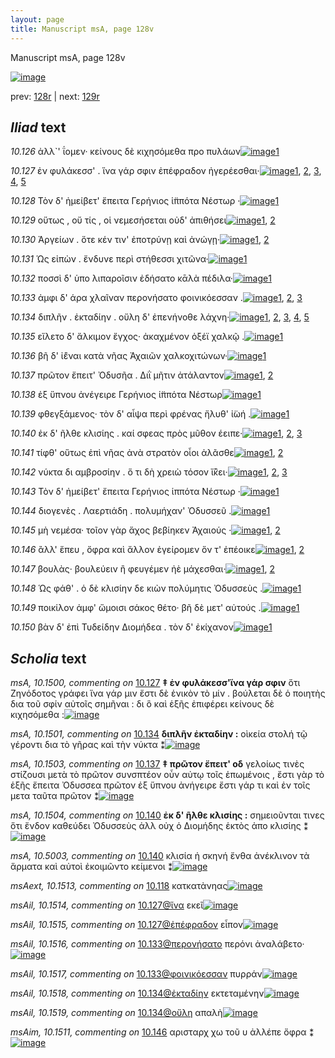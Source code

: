 ```yaml
---
layout: page
title: Manuscript msA, page 128v
---
```


Manuscript msA, page 128v

[![image](http://www.homermultitext.org/iipsrv?OBJ=IIP,1.0&FIF=/project/homer/pyramidal/deepzoom/hmt/vaimg/2017a/VA128VN_0631.tif&WID=100&CVT=JPEG)](http://www.homermultitext.org/ict2/?urn=urn:cite2:hmt:vaimg.2017a:VA128VN_0631)

prev:  [128r](../128r/) | next:  [129r](../129r/)

## *Iliad* text

*10.126* <a id="10.126"/> ἀλλ`' ΐομεν· κείνους δὲ κιχησόμεθα προ πυλάων[![image](http://www.homermultitext.org/iipsrv?OBJ=IIP,1.0&FIF=/project/homer/pyramidal/deepzoom/hmt/vaimg/2017a/VA128VN_0631.tif&RGN=0.4845,0.2224,0.4084,0.0233&WID=1000&CVT=JPEG)](http://www.homermultitext.org/ict2/?urn=urn:cite2:hmt:vaimg.2017a:VA128VN_0631@0.4845,0.2224,0.4084,0.0233)[1](#msA_10.1)

*10.127* <a id="10.127"/> ἐν φυλάκεσσ' . ἵνα γάρ σφιν ἐπέφραδον ἠγερέεσθαι·[![image](http://www.homermultitext.org/iipsrv?OBJ=IIP,1.0&FIF=/project/homer/pyramidal/deepzoom/hmt/vaimg/2017a/VA128VN_0631.tif&RGN=0.4845,0.2449,0.4084,0.0233&WID=1000&CVT=JPEG)](http://www.homermultitext.org/ict2/?urn=urn:cite2:hmt:vaimg.2017a:VA128VN_0631@0.4845,0.2449,0.4084,0.0233)[1](#msAil_10.1515), [2](#msAim_10.1507), [3](#msA_10.1500), [4](#msA_10.1), [5](#msAil_10.1514)

*10.128* <a id="10.128"/> Τὸν δ' ἠμείβετ' ἔπειτα Γερήνιος ἱ̈ππότα Νέστωρ ·[![image](http://www.homermultitext.org/iipsrv?OBJ=IIP,1.0&FIF=/project/homer/pyramidal/deepzoom/hmt/vaimg/2017a/VA128VN_0631.tif&RGN=0.4845,0.263,0.4084,0.024&WID=1000&CVT=JPEG)](http://www.homermultitext.org/ict2/?urn=urn:cite2:hmt:vaimg.2017a:VA128VN_0631@0.4845,0.263,0.4084,0.024)[1](#msA_10.1)

*10.129* <a id="10.129"/> οὕτως , οὔ τίς , οἱ νεμεσήσεται οὐδ' ἀπιθήσει[![image](http://www.homermultitext.org/iipsrv?OBJ=IIP,1.0&FIF=/project/homer/pyramidal/deepzoom/hmt/vaimg/2017a/VA128VN_0631.tif&RGN=0.4875,0.2825,0.3694,0.0218&WID=1000&CVT=JPEG)](http://www.homermultitext.org/ict2/?urn=urn:cite2:hmt:vaimg.2017a:VA128VN_0631@0.4875,0.2825,0.3694,0.0218)[1](#msA_10.1), [2](#msAim_10.1508)

*10.130* <a id="10.130"/> Ἀργείων . ὅτε κέν τιν' ἐποτρύνῃ καὶ ἀνώγῃ·[![image](http://www.homermultitext.org/iipsrv?OBJ=IIP,1.0&FIF=/project/homer/pyramidal/deepzoom/hmt/vaimg/2017a/VA128VN_0631.tif&RGN=0.4915,0.3005,0.3694,0.0225&WID=1000&CVT=JPEG)](http://www.homermultitext.org/ict2/?urn=urn:cite2:hmt:vaimg.2017a:VA128VN_0631@0.4915,0.3005,0.3694,0.0225)[1](#msA_10.1), [2](#msAint_10.1512)

*10.131* <a id="10.131"/> Ὡς εἰπὼν . ἔνδυνε περὶ στήθεσσι χιτῶνα·[![image](http://www.homermultitext.org/iipsrv?OBJ=IIP,1.0&FIF=/project/homer/pyramidal/deepzoom/hmt/vaimg/2017a/VA128VN_0631.tif&RGN=0.4875,0.3186,0.3784,0.0225&WID=1000&CVT=JPEG)](http://www.homermultitext.org/ict2/?urn=urn:cite2:hmt:vaimg.2017a:VA128VN_0631@0.4875,0.3186,0.3784,0.0225)[1](#msA_10.1)

*10.132* <a id="10.132"/> ποσσὶ δ' ὑπο λιπαροῖσιν ἐδήσατο κᾱλὰ πέδιλα·[![image](http://www.homermultitext.org/iipsrv?OBJ=IIP,1.0&FIF=/project/homer/pyramidal/deepzoom/hmt/vaimg/2017a/VA128VN_0631.tif&RGN=0.4935,0.3351,0.3994,0.0263&WID=1000&CVT=JPEG)](http://www.homermultitext.org/ict2/?urn=urn:cite2:hmt:vaimg.2017a:VA128VN_0631@0.4935,0.3351,0.3994,0.0263)[1](#msA_10.1)

*10.133* <a id="10.133"/> ἀμφι δ' άρα χλαῖναν περονήσατο φοινικόεσσαν .[![image](http://www.homermultitext.org/iipsrv?OBJ=IIP,1.0&FIF=/project/homer/pyramidal/deepzoom/hmt/vaimg/2017a/VA128VN_0631.tif&RGN=0.4925,0.3561,0.4044,0.0248&WID=1000&CVT=JPEG)](http://www.homermultitext.org/ict2/?urn=urn:cite2:hmt:vaimg.2017a:VA128VN_0631@0.4925,0.3561,0.4044,0.0248)[1](#msAil_10.1516), [2](#msAil_10.1517), [3](#msA_10.1)

*10.134* <a id="10.134"/> διπλῆν . ἐκταδίην . οὔλη δ' ἐπενήνοθε λάχνη·[![image](http://www.homermultitext.org/iipsrv?OBJ=IIP,1.0&FIF=/project/homer/pyramidal/deepzoom/hmt/vaimg/2017a/VA128VN_0631.tif&RGN=0.4925,0.3734,0.3904,0.027&WID=1000&CVT=JPEG)](http://www.homermultitext.org/ict2/?urn=urn:cite2:hmt:vaimg.2017a:VA128VN_0631@0.4925,0.3734,0.3904,0.027)[1](#msA_10.1502), [2](#msAil_10.1518), [3](#msA_10.1), [4](#msA_10.1501), [5](#msAil_10.1519)

*10.135* <a id="10.135"/> εἵλετο δ' ἄλκιμον ἔγχος· ἀκαχμένον ὀξέϊ χαλκῷ .[![image](http://www.homermultitext.org/iipsrv?OBJ=IIP,1.0&FIF=/project/homer/pyramidal/deepzoom/hmt/vaimg/2017a/VA128VN_0631.tif&RGN=0.4945,0.3922,0.4214,0.027&WID=1000&CVT=JPEG)](http://www.homermultitext.org/ict2/?urn=urn:cite2:hmt:vaimg.2017a:VA128VN_0631@0.4945,0.3922,0.4214,0.027)[1](#msA_10.1)

*10.136* <a id="10.136"/> βῆ δ' ἰ̈έναι κατὰ νῆας Ἀχαιῶν χαλκοχιτώνων·[![image](http://www.homermultitext.org/iipsrv?OBJ=IIP,1.0&FIF=/project/homer/pyramidal/deepzoom/hmt/vaimg/2017a/VA128VN_0631.tif&RGN=0.4925,0.414,0.4214,0.0233&WID=1000&CVT=JPEG)](http://www.homermultitext.org/ict2/?urn=urn:cite2:hmt:vaimg.2017a:VA128VN_0631@0.4925,0.414,0.4214,0.0233)[1](#msA_10.1)

*10.137* <a id="10.137"/> πρῶτον ἔπειτ' Ὀδυσῆα . Διῒ μῆτιν ἀτάλαντον[![image](http://www.homermultitext.org/iipsrv?OBJ=IIP,1.0&FIF=/project/homer/pyramidal/deepzoom/hmt/vaimg/2017a/VA128VN_0631.tif&RGN=0.4865,0.4282,0.3874,0.0293&WID=1000&CVT=JPEG)](http://www.homermultitext.org/ict2/?urn=urn:cite2:hmt:vaimg.2017a:VA128VN_0631@0.4865,0.4282,0.3874,0.0293)[1](#msA_10.1503), [2](#msA_10.1)

*10.138* <a id="10.138"/> ἐξ ὕπνου ἀνέγειρε Γερήνιος ἱ̈ππότα Νέστωρ[![image](http://www.homermultitext.org/iipsrv?OBJ=IIP,1.0&FIF=/project/homer/pyramidal/deepzoom/hmt/vaimg/2017a/VA128VN_0631.tif&RGN=0.4855,0.4485,0.3874,0.0293&WID=1000&CVT=JPEG)](http://www.homermultitext.org/ict2/?urn=urn:cite2:hmt:vaimg.2017a:VA128VN_0631@0.4855,0.4485,0.3874,0.0293)[1](#msA_10.1)

*10.139* <a id="10.139"/> φθεγξάμενος· τὸν δ' αἶψα περὶ φρένας ἤλυθ' ἰ̈ωή .[![image](http://www.homermultitext.org/iipsrv?OBJ=IIP,1.0&FIF=/project/homer/pyramidal/deepzoom/hmt/vaimg/2017a/VA128VN_0631.tif&RGN=0.486,0.4647,0.4138,0.0323&WID=1000&CVT=JPEG)](http://www.homermultitext.org/ict2/?urn=urn:cite2:hmt:vaimg.2017a:VA128VN_0631@0.486,0.4647,0.4138,0.0323)[1](#msA_10.1)

*10.140* <a id="10.140"/> ἐκ δ' ῆλθε κλισίης . καί σφεας πρὸς μῦθον έειπε·[![image](http://www.homermultitext.org/iipsrv?OBJ=IIP,1.0&FIF=/project/homer/pyramidal/deepzoom/hmt/vaimg/2017a/VA128VN_0631.tif&RGN=0.4749,0.485,0.4379,0.0256&WID=1000&CVT=JPEG)](http://www.homermultitext.org/ict2/?urn=urn:cite2:hmt:vaimg.2017a:VA128VN_0631@0.4749,0.485,0.4379,0.0256)[1](#msA_10.5003), [2](#msA_10.1), [3](#msA_10.1504)

*10.141* <a id="10.141"/> τίφθ' οὕτως ἐπὶ νῆας ἀνὰ στρατὸν οἶοι ἀλᾶσθε[![image](http://www.homermultitext.org/iipsrv?OBJ=IIP,1.0&FIF=/project/homer/pyramidal/deepzoom/hmt/vaimg/2017a/VA128VN_0631.tif&RGN=0.483,0.5053,0.3918,0.0278&WID=1000&CVT=JPEG)](http://www.homermultitext.org/ict2/?urn=urn:cite2:hmt:vaimg.2017a:VA128VN_0631@0.483,0.5053,0.3918,0.0278)[1](#msAim_10.1509), [2](#msA_10.1)

*10.142* <a id="10.142"/> νύκτα δι αμβροσίην . ὅ τι δὴ χρειὼ τόσον ἴ̈̄κει·[![image](http://www.homermultitext.org/iipsrv?OBJ=IIP,1.0&FIF=/project/homer/pyramidal/deepzoom/hmt/vaimg/2017a/VA128VN_0631.tif&RGN=0.495,0.518,0.4098,0.0301&WID=1000&CVT=JPEG)](http://www.homermultitext.org/ict2/?urn=urn:cite2:hmt:vaimg.2017a:VA128VN_0631@0.495,0.518,0.4098,0.0301)[1](#msAim_10.1510), [2](#msA_10.1505), [3](#msA_10.1)

*10.143* <a id="10.143"/> Τὸν δ' ἠμείβετ' ἔπειτα Γερήνιος ἱππότα Νέστωρ ·[![image](http://www.homermultitext.org/iipsrv?OBJ=IIP,1.0&FIF=/project/homer/pyramidal/deepzoom/hmt/vaimg/2017a/VA128VN_0631.tif&RGN=0.491,0.5421,0.4218,0.0256&WID=1000&CVT=JPEG)](http://www.homermultitext.org/ict2/?urn=urn:cite2:hmt:vaimg.2017a:VA128VN_0631@0.491,0.5421,0.4218,0.0256)[1](#msA_10.1)

*10.144* <a id="10.144"/> διογενὲς . Λαερτιάδη . πολυμήχαν' Ὀδυσσεῦ .[![image](http://www.homermultitext.org/iipsrv?OBJ=IIP,1.0&FIF=/project/homer/pyramidal/deepzoom/hmt/vaimg/2017a/VA128VN_0631.tif&RGN=0.489,0.5594,0.3948,0.0278&WID=1000&CVT=JPEG)](http://www.homermultitext.org/ict2/?urn=urn:cite2:hmt:vaimg.2017a:VA128VN_0631@0.489,0.5594,0.3948,0.0278)[1](#msA_10.1)

*10.145* <a id="10.145"/> μὴ νεμέσα· τοῖον γὰρ ἄχος βεβίηκεν Ἀχαιούς ·[![image](http://www.homermultitext.org/iipsrv?OBJ=IIP,1.0&FIF=/project/homer/pyramidal/deepzoom/hmt/vaimg/2017a/VA128VN_0631.tif&RGN=0.503,0.577,0.3948,0.0278&WID=1000&CVT=JPEG)](http://www.homermultitext.org/ict2/?urn=urn:cite2:hmt:vaimg.2017a:VA128VN_0631@0.503,0.577,0.3948,0.0278)[1](#msAil_10.1520), [2](#msA_10.1)

*10.146* <a id="10.146"/> ἂλλ' ἕπευ , ὄφρα καὶ ἄλλον ἐγείρομεν ὅν τ' ἐπέοικε[![image](http://www.homermultitext.org/iipsrv?OBJ=IIP,1.0&FIF=/project/homer/pyramidal/deepzoom/hmt/vaimg/2017a/VA128VN_0631.tif&RGN=0.498,0.5988,0.4148,0.0248&WID=1000&CVT=JPEG)](http://www.homermultitext.org/ict2/?urn=urn:cite2:hmt:vaimg.2017a:VA128VN_0631@0.498,0.5988,0.4148,0.0248)[1](#msAim_10.1511), [2](#msA_10.1)

*10.147* <a id="10.147"/> βουλὰς· βουλεύειν ἢ φευγέμεν ἠὲ μάχεσθαι·[![image](http://www.homermultitext.org/iipsrv?OBJ=IIP,1.0&FIF=/project/homer/pyramidal/deepzoom/hmt/vaimg/2017a/VA128VN_0631.tif&RGN=0.493,0.6168,0.3988,0.0255&WID=1000&CVT=JPEG)](http://www.homermultitext.org/ict2/?urn=urn:cite2:hmt:vaimg.2017a:VA128VN_0631@0.493,0.6168,0.3988,0.0255)[1](#msA_10.1506), [2](#msA_10.1)

*10.148* <a id="10.148"/> Ὡς φάθ' . ὁ δὲ κλισίην δε κιὼν πολύμητις Ὀδυσσεὺς .[![image](http://www.homermultitext.org/iipsrv?OBJ=IIP,1.0&FIF=/project/homer/pyramidal/deepzoom/hmt/vaimg/2017a/VA128VN_0631.tif&RGN=0.493,0.6341,0.4299,0.0301&WID=1000&CVT=JPEG)](http://www.homermultitext.org/ict2/?urn=urn:cite2:hmt:vaimg.2017a:VA128VN_0631@0.493,0.6341,0.4299,0.0301)[1](#msA_10.1)

*10.149* <a id="10.149"/> ποικίλον ἀμφ' ὤμοισι σάκος θέτο· βῆ δὲ μετ' αὐτούς .[![image](http://www.homermultitext.org/iipsrv?OBJ=IIP,1.0&FIF=/project/homer/pyramidal/deepzoom/hmt/vaimg/2017a/VA128VN_0631.tif&RGN=0.496,0.6544,0.4158,0.0263&WID=1000&CVT=JPEG)](http://www.homermultitext.org/ict2/?urn=urn:cite2:hmt:vaimg.2017a:VA128VN_0631@0.496,0.6544,0.4158,0.0263)[1](#msA_10.1)

*10.150* <a id="10.150"/> βὰν δ' ἐπὶ Τυδείδην Διομήδεα . τὸν δ' ἐκίχανον[![image](http://www.homermultitext.org/iipsrv?OBJ=IIP,1.0&FIF=/project/homer/pyramidal/deepzoom/hmt/vaimg/2017a/VA128VN_0631.tif&RGN=0.501,0.6747,0.4008,0.0218&WID=1000&CVT=JPEG)](http://www.homermultitext.org/ict2/?urn=urn:cite2:hmt:vaimg.2017a:VA128VN_0631@0.501,0.6747,0.4008,0.0218)[1](#msA_10.1)

## *Scholia* text

*msA, 10.1500, commenting on* [10.127](#10.127)  <a id="msA_10.1500"/> **‡ ἐν φυλάκεσσ'ἵνα γάρ σφιν** ὅτι Ζηνόδοτος γράφει ἵνα γάρ μιν ἔστι δὲ ἑνικὸν τὸ μίν . βούλεται δὲ ὁ ποιητὴς δια τοῦ σφίν αὐτοῖς σημῆναι : δι ὃ καὶ ἑξῆς ἐπιφέρει κείνους δὲ κιχησόμεθα :[![image](http://www.homermultitext.org/iipsrv?OBJ=IIP,1.0&FIF=/project/homer/pyramidal/deepzoom/hmt/vaimg/2017a/VA128VN_0631.tif&RGN=0.224,0.1104,0.68,0.0383&WID=1000&CVT=JPEG)](http://www.homermultitext.org/ict2/?urn=urn:cite2:hmt:vaimg.2017a:VA128VN_0631@0.224,0.1104,0.68,0.0383)

*msA, 10.1501, commenting on* [10.134](#10.134)  <a id="msA_10.1501"/> **διπλῆν ἐκταδίην :** οὶκεία στολή τῷ γέροντι δια τὸ γῆρας καὶ τὴν νύκτα ⁑[![image](http://www.homermultitext.org/iipsrv?OBJ=IIP,1.0&FIF=/project/homer/pyramidal/deepzoom/hmt/vaimg/2017a/VA128VN_0631.tif&RGN=0.491,0.1255,0.413,0.0188&WID=1000&CVT=JPEG)](http://www.homermultitext.org/ict2/?urn=urn:cite2:hmt:vaimg.2017a:VA128VN_0631@0.491,0.1255,0.413,0.0188)

*msA, 10.1503, commenting on* [10.137](#10.137)  <a id="msA_10.1503"/> **‡ πρῶτον ἔπειτ' οδ** γελοίως τινὲς στίζουσι μετὰ τὸ πρῶτον συνσπτέον οὖν αὐτῳ τοῖς ἑπωμένοις , ἔστι γὰρ τὸ ἑξῆς ἔπειτα Ὀδυσσεα πρῶτον ἐξ ὕπνου ἀνήγειρε ἔστι γάρ τι καὶ ἐν τοῖς μετα ταῦτα πρῶτον ⁑[![image](http://www.homermultitext.org/iipsrv?OBJ=IIP,1.0&FIF=/project/homer/pyramidal/deepzoom/hmt/vaimg/2017a/VA128VN_0631.tif&RGN=0.215,0.4335,0.24,0.0661&WID=1000&CVT=JPEG)](http://www.homermultitext.org/ict2/?urn=urn:cite2:hmt:vaimg.2017a:VA128VN_0631@0.215,0.4335,0.24,0.0661)

*msA, 10.1504, commenting on* [10.140](#10.140)  <a id="msA_10.1504"/> **ἐκ δ' ῆλθε κλισίης :** σημειοῦνται τινες ὅτι ἔνδον καθεύδει Ὀδυσσεὺς ἀλλ οὐχ ὁ Διομήδης ἑκτὸς ἀπο κλισίης ⁑[![image](http://www.homermultitext.org/iipsrv?OBJ=IIP,1.0&FIF=/project/homer/pyramidal/deepzoom/hmt/vaimg/2017a/VA128VN_0631.tif&RGN=0.2142,0.4906,0.2392,0.0398&WID=1000&CVT=JPEG)](http://www.homermultitext.org/ict2/?urn=urn:cite2:hmt:vaimg.2017a:VA128VN_0631@0.2142,0.4906,0.2392,0.0398)

*msA, 10.5003, commenting on* [10.140](#10.140)  <a id="msA_10.5003"/> κλισία ἡ σκηνή ἔνθα ἀνέκλινον τὰ ἅρματα καὶ αὐτοὶ ἐκοιμῶντο κείμενοι ⁑[![image](http://www.homermultitext.org/iipsrv?OBJ=IIP,1.0&FIF=/project/homer/pyramidal/deepzoom/hmt/vaimg/2017a/VA128VN_0631.tif&RGN=0.2152,0.5147,0.2392,0.0398&WID=1000&CVT=JPEG)](http://www.homermultitext.org/ict2/?urn=urn:cite2:hmt:vaimg.2017a:VA128VN_0631@0.2152,0.5147,0.2392,0.0398)

*msAext, 10.1513, commenting on* [10.118](#10.118)  <a id="msAext_10.1513"/> κατκατὰνηας[![image](http://www.homermultitext.org/iipsrv?OBJ=IIP,1.0&FIF=/project/homer/pyramidal/deepzoom/hmt/vaimg/2017a/VA128VN_0631.tif&RGN=0.134,0.4989,0.042,0.0376&WID=1000&CVT=JPEG)](http://www.homermultitext.org/ict2/?urn=urn:cite2:hmt:vaimg.2017a:VA128VN_0631@0.134,0.4989,0.042,0.0376)

*msAil, 10.1514, commenting on* [10.127@ἵνα](#10.127@ἵνα)  <a id="msAil_10.1514"/> εκεῖ[![image](http://www.homermultitext.org/iipsrv?OBJ=IIP,1.0&FIF=/project/homer/pyramidal/deepzoom/hmt/vaimg/2017a/VA128VN_0631.tif&RGN=0.63,0.2442,0.037,0.0105&WID=1000&CVT=JPEG)](http://www.homermultitext.org/ict2/?urn=urn:cite2:hmt:vaimg.2017a:VA128VN_0631@0.63,0.2442,0.037,0.0105)

*msAil, 10.1515, commenting on* [10.127@ἐπέφραδον](#10.127@ἐπέφραδον)  <a id="msAil_10.1515"/> εἶπον[![image](http://www.homermultitext.org/iipsrv?OBJ=IIP,1.0&FIF=/project/homer/pyramidal/deepzoom/hmt/vaimg/2017a/VA128VN_0631.tif&RGN=0.761,0.2404,0.037,0.0105&WID=1000&CVT=JPEG)](http://www.homermultitext.org/ict2/?urn=urn:cite2:hmt:vaimg.2017a:VA128VN_0631@0.761,0.2404,0.037,0.0105)

*msAil, 10.1516, commenting on* [10.133@περονήσατο](#10.133@περονήσατο)  <a id="msAil_10.1516"/> περόνι ἀναλάβετο·[![image](http://www.homermultitext.org/iipsrv?OBJ=IIP,1.0&FIF=/project/homer/pyramidal/deepzoom/hmt/vaimg/2017a/VA128VN_0631.tif&RGN=0.699,0.3516,0.104,0.012&WID=1000&CVT=JPEG)](http://www.homermultitext.org/ict2/?urn=urn:cite2:hmt:vaimg.2017a:VA128VN_0631@0.699,0.3516,0.104,0.012)

*msAil, 10.1517, commenting on* [10.133@φοινικόεσσαν](#10.133@φοινικόεσσαν)  <a id="msAil_10.1517"/> πυρράν[![image](http://www.homermultitext.org/iipsrv?OBJ=IIP,1.0&FIF=/project/homer/pyramidal/deepzoom/hmt/vaimg/2017a/VA128VN_0631.tif&RGN=0.816,0.3524,0.044,0.012&WID=1000&CVT=JPEG)](http://www.homermultitext.org/ict2/?urn=urn:cite2:hmt:vaimg.2017a:VA128VN_0631@0.816,0.3524,0.044,0.012)

*msAil, 10.1518, commenting on* [10.134@ἐκταδίην](#10.134@ἐκταδίην)  <a id="msAil_10.1518"/> εκτεταμένην[![image](http://www.homermultitext.org/iipsrv?OBJ=IIP,1.0&FIF=/project/homer/pyramidal/deepzoom/hmt/vaimg/2017a/VA128VN_0631.tif&RGN=0.593,0.3696,0.066,0.015&WID=1000&CVT=JPEG)](http://www.homermultitext.org/ict2/?urn=urn:cite2:hmt:vaimg.2017a:VA128VN_0631@0.593,0.3696,0.066,0.015)

*msAil, 10.1519, commenting on* [10.134@οὔλη](#10.134@οὔλη)  <a id="msAil_10.1519"/> απαλὴ[![image](http://www.homermultitext.org/iipsrv?OBJ=IIP,1.0&FIF=/project/homer/pyramidal/deepzoom/hmt/vaimg/2017a/VA128VN_0631.tif&RGN=0.675,0.3666,0.066,0.015&WID=1000&CVT=JPEG)](http://www.homermultitext.org/ict2/?urn=urn:cite2:hmt:vaimg.2017a:VA128VN_0631@0.675,0.3666,0.066,0.015)

*msAim, 10.1511, commenting on* [10.146](#10.146)  <a id="msAim_10.1511"/> αρισταρχ χω τοῦ υ ἀλλέπε ὄφρα ⁑[![image](http://www.homermultitext.org/iipsrv?OBJ=IIP,1.0&FIF=/project/homer/pyramidal/deepzoom/hmt/vaimg/2017a/VA128VN_0631.tif&RGN=0.439,0.6078,0.057,0.0383&WID=1000&CVT=JPEG)](http://www.homermultitext.org/ict2/?urn=urn:cite2:hmt:vaimg.2017a:VA128VN_0631@0.439,0.6078,0.057,0.0383)